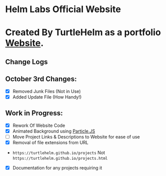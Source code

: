 # Helm Labs Official Website

# Created By TurtleHelm as a portfolio [Website](https://turtlehelm.github.io).



## Change Logs

 ## October 3rd Changes:  
 - [x] Removed Junk Files (Not in Use)  
 - [x] Added Update File (How Handy!)  

 ## Work in Progress:  
 - [x] Rework Of Website Code  
 - [x] Animated Background using [Particle.JS](https://github.com/VincentGarreau/particles.js/)  
 - [ ] Move Project Links & Descriptions to Website for ease of use  
 - [x] Removal of file extensions from URL  
 - `https://turtlehelm.github.io/projects` Not `https://turtlehelm.github.io/projects.html`  
 - [x] Documentation for any projects requiring it  
